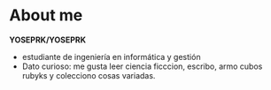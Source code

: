 # About me


**YOSEPRK/YOSEPRK** 

- estudiante de ingeniería en informática y gestión 
- Dato curioso: me gusta leer ciencia ficccion, escribo, armo cubos rubyks y colecciono cosas variadas.
